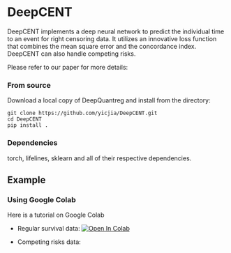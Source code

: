# DeepCENT

DeepCENT implements a deep neural network to predict the individual time to an event for right censoring data. It utilizes an innovative loss function that combines the mean square error and the concordance index. DeepCENT can also handle competing risks. 

Please refer to our paper for more details:



### From source

Download a local copy of DeepQuantreg and install from the directory:

	git clone https://github.com/yicjia/DeepCENT.git
	cd DeepCENT
	pip install .

### Dependencies

torch, lifelines, sklearn and all of their respective dependencies. 

## Example

### Using Google Colab
Here is a tutorial on Google Colab
- Regular survival data: <a href="https://colab.research.google.com/drive/13BZj4r4SaTcr7n2MKCCq9SCpJRsHm4QE?usp=sharing">
  	<img src="https://colab.research.google.com/assets/colab-badge.svg" alt="Open In Colab"/>
	</a>
  
- Competing risks data: 
